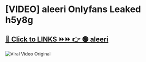 
 # [VIDEO] aleeri Onlyfans Leaked h5y8g

## <h2><a href="https://clipsfans.com/aleeri&ref=git">🔗 Click to LINKS ⏩⏩ 👉 🟢 aleeri </a></h2>

<a href="https://clipsfans.com/aleeri&ref=git" rel="nofollow" data-target="animated-image.originalLink"><img src="https://i.ibb.co.com/xMMVF88/686577567.gif" alt="Viral Video Original" style="max-width: 100%; display: inline-block;" data-target="animated-image.originalImage"></a>


